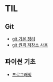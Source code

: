 # TIL

## Git
* [git 기본 정리](./git/240111_git기초.md)
* [git 원격 저장소 사용](./git/240112_git_remote.md)

## 파이썬 기초
* [프로그래밍](./git/240115_프로그래밍.md)
